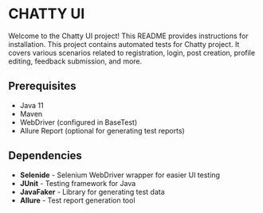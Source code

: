 # CHATTY UI

Welcome to the Chatty UI project! This README provides instructions for installation.
This project contains automated tests for Chatty project. It covers various scenarios related to registration, login, post creation, profile editing, feedback submission, and more.

## Prerequisites

- Java 11
- Maven
- WebDriver (configured in BaseTest)
- Allure Report (optional for generating test reports)

## Dependencies

- **Selenide** - Selenium WebDriver wrapper for easier UI testing
- **JUnit** - Testing framework for Java
- **JavaFaker** - Library for generating test data
- **Allure** - Test report generation tool

